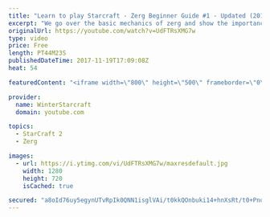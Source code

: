 ```yaml
---
title: "Learn to play Starcraft - Zerg Beginner Guide #1 - Updated (2017)"
excerpt: "We go over the basic mechanics of zerg and show the importance of understanding at least some of what your opponent is doing.  This guide is meant for players with an understanding of the objectives of starcraft but without any strong direction or gameplan, especially for each specific race! -- Watch"
originalUrl: https://youtube.com/watch?v=UdFTRsXMG7w
type: video
price: Free
length: PT44M23S
publishedDateTime: 2017-11-19T17:09:08Z
heat: 54

featuredContent: "<iframe width=\"800\" height=\"500\" frameborder=\"0\" src=\"https://www.youtube.com/embed/UdFTRsXMG7w\" allow=\"accelerometer; autoplay; encrypted-media; gyroscope; picture-in-picture\" allowfullscreen></iframe>"

provider:
  name: WinterStarcraft
  domain: youtube.com

topics:
  - StarCraft 2
  - Zerg

images:
  - url: https://i.ytimg.com/vi/UdFTRsXMG7w/maxresdefault.jpg
    width: 1280
    height: 720
    isCached: true

secured: "a8oId76uy5egynUTvRpIk0QNN1isglVAi/t0kkQOnbuki14+hnXsRt/t0+PnqeQm5XVnACn05nR/VUFtSWsO5sdAqaxMIlcTBdCwxgb5QYl6lpAnPaF2XAYNDnW6xixPH7T8e+I0J8BYUHRhOJDQPYO/2X9EsHk8nk5tnsbTO5rzZCjrPVb8fM0sWwvODCpZ6EfPkj1DCx+3a2Shfrvucwx7pJM4Yytm7dNYIPXpAVS0IDkOP3QApCDM/fx9ZmgfwI4K0UX3nhCbdkf7aYzJaCL7au2jNk2FB/8WobF7fho+Y2+oHUCdNzYPouUwGs4+YgZe4kAlxqysDFJzJ0y7d2H4PM1klFlRWOMOAcCjmrOfoLvPMVGhSeUCucmgwkj9GXgca3dfaNHBicOc4ki78mbcufACgw1YPeO+hQQO95DewMp8RYQa58/Uk+cvLNSh;YGWTEzA/w8XC2O6+kM7TUg=="
---
```


